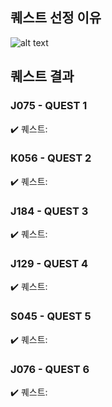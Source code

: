 ## 퀘스트 선정 이유
![alt text](image.png)


## 퀘스트 결과

### J075 - QUEST 1  
✔️ 퀘스트: 


### K056 - QUEST 2  
✔️ 퀘스트: 


### J184 - QUEST 3
✔️ 퀘스트: 


### J129 - QUEST 4  
✔️ 퀘스트: 


### S045 - QUEST 5 
✔️ 퀘스트: 

    
### J076 - QUEST 6
✔️ 퀘스트: 